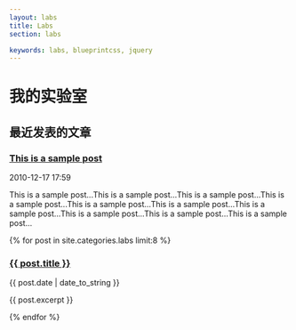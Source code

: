 ```yaml
---
layout: labs
title: Labs
section: labs

keywords: labs, blueprintcss, jquery
---
```


我的实验室
==========

最近发表的文章
--------------

<div class="post-snippet">
  <div class="post-head">
    <h3><a href="#">This is a sample post</a></h3>
    <p class="byline">2010-12-17 17:59</p>
  </div>
  <div class="post-content">
    <p>This is a sample post...This is a sample post...This is a sample post...This is a sample post...This is a sample post...This is a sample post...This is a sample post...This is a sample post...This is a sample post...This is a sample post...</p>
  </div>
</div>

{% for post in site.categories.labs limit:8 %}
<div class="post-snippet">
  <div class="post-head">
    <h3><a href="{{ post.url }}">{{ post.title }}</a></h3>
    <p class="byline">{{ post.date | date_to_string }}</p>
  </div>
  <div class="post-content">
    <p>{{ post.excerpt }}</p>
  </div>
</div>
{% endfor %}
